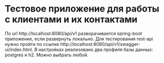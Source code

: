 # Тестовое приложение для работы с клиентами и их контактами

По url http://localhost:8080/api/v1 разворачивается spring-boot приложение, если развернуть локально.
Для тестирования rest-api нужно пройти по ссылке http://localhost:8080/api/v1/swagger-ui/index.html.
В настройках реализовано два профиля базы данных: postgres и h2. Можно выбрать любой.


